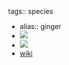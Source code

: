 tags:: species

- alias:: ginger
- ![](https://peach-geographical-bat-397.mypinata.cloud/ipfs/QmaqG5hC4J2fXriR287QUygkRHNJKWEjSxcAAtftTNjuuS)
- ![](https://peach-geographical-bat-397.mypinata.cloud/ipfs/Qma5unN8PRjSDcUMbSYWRApCQGioXe46unRFVtborCZtAq)
- [wiki](https://en.wikipedia.org/wiki/Ginger)